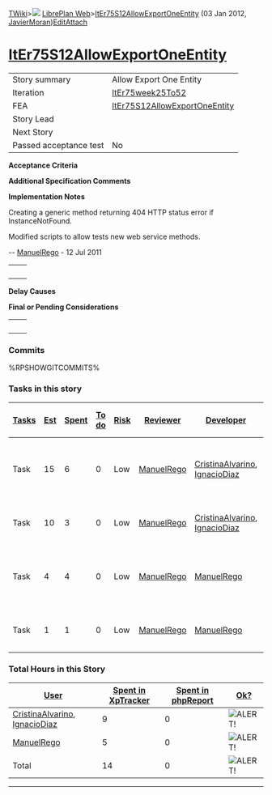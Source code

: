 [TWiki](/twiki/Main/WebHome)&gt;![](/twiki/TWiki/TWikiDocGraphics/web-bg-small.gif) [LibrePlan Web](/twiki/LibrePlan/WebHome)&gt;[ItEr75S12AllowExportOneEntity](http://wiki.libreplan-enterprise.com/twiki/LibrePlan/ItEr75S12AllowExportOneEntity "Topic revision: 6 (03 Jan 2012 - 13:16:57)") (03 Jan 2012, [JavierMoran](/twiki/Main/JavierMoran))[Edit](http://wiki.libreplan-enterprise.com/twiki/bin/edit/LibrePlan/ItEr75S12AllowExportOneEntity?t=1520337922 "Edit this topic text")[Attach](/twiki/bin/attach/LibrePlan/ItEr75S12AllowExportOneEntity "Attach an image or document to this topic")

 [ItEr75S12AllowExportOneEntity](/twiki/LibrePlan/ItEr75S12AllowExportOneEntity)
=========================================================================================================================================



|                        |                                                                                          |
|------------------------|------------------------------------------------------------------------------------------|
| Story summary          | Allow Export One Entity                                                                  |
| Iteration              | [ItEr75week25To52](/twiki/LibrePlan/ItEr75week25To52)                           |
| FEA                    | [ItEr75S12AllowExportOneEntity](/twiki/LibrePlan/ItEr75S12AllowExportOneEntity) |
| Story Lead             |                                                                                          |
| Next Story             |                                                                                          |
| Passed acceptance test | No                                                                                       |

**Acceptance Criteria**

**Additional Specification Comments**

**Implementation Notes**

Creating a generic method returning 404 HTTP status error if InstanceNotFound.

Modified scripts to allow tests new web service methods.

-- [ManuelRego](/twiki/Main/ManuelRego) - 12 Jul 2011

|     |     |
|-----|-----|
|     |     |

**Delay Causes**

**Final or Pending Considerations**

|     |     |
|-----|-----|
|     |     |

###  Commits

%RPSHOWGITCOMMITS%

###  Tasks in this story



| [Tasks](http://wiki.libreplan-enterprise.com/twiki/LibrePlan/ItEr75S12AllowExportOneEntity?sortcol=0;table=2;up=0#sorted_table "Sort by this column") | [Est](http://wiki.libreplan-enterprise.com/twiki/LibrePlan/ItEr75S12AllowExportOneEntity?sortcol=1;table=2;up=0#sorted_table "Sort by this column") | [Spent](http://wiki.libreplan-enterprise.com/twiki/LibrePlan/ItEr75S12AllowExportOneEntity?sortcol=2;table=2;up=0#sorted_table "Sort by this column") | [To do](http://wiki.libreplan-enterprise.com/twiki/LibrePlan/ItEr75S12AllowExportOneEntity?sortcol=3;table=2;up=0#sorted_table "Sort by this column") | [Risk](http://wiki.libreplan-enterprise.com/twiki/LibrePlan/ItEr75S12AllowExportOneEntity?sortcol=4;table=2;up=0#sorted_table "Sort by this column") | [Reviewer](http://wiki.libreplan-enterprise.com/twiki/LibrePlan/ItEr75S12AllowExportOneEntity?sortcol=5;table=2;up=0#sorted_table "Sort by this column") | [Developer](http://wiki.libreplan-enterprise.com/twiki/LibrePlan/ItEr75S12AllowExportOneEntity?sortcol=6;table=2;up=0#sorted_table "Sort by this column") | [Task Name](http://wiki.libreplan-enterprise.com/twiki/LibrePlan/ItEr75S12AllowExportOneEntity?sortcol=7;table=2;up=0#sorted_table "Sort by this column") | [Start Date](http://wiki.libreplan-enterprise.com/twiki/LibrePlan/ItEr75S12AllowExportOneEntity?sortcol=8;table=2;up=0#sorted_table "Sort by this column") | [Est End Date](http://wiki.libreplan-enterprise.com/twiki/LibrePlan/ItEr75S12AllowExportOneEntity?sortcol=9;table=2;up=0#sorted_table "Sort by this column") | [End Date](http://wiki.libreplan-enterprise.com/twiki/LibrePlan/ItEr75S12AllowExportOneEntity?sortcol=10;table=2;up=0#sorted_table "Sort by this column") |
|----------------------------------------------------------------------------------------------------------------------------------------------------------------|--------------------------------------------------------------------------------------------------------------------------------------------------------------|----------------------------------------------------------------------------------------------------------------------------------------------------------------|----------------------------------------------------------------------------------------------------------------------------------------------------------------|---------------------------------------------------------------------------------------------------------------------------------------------------------------|-------------------------------------------------------------------------------------------------------------------------------------------------------------------|--------------------------------------------------------------------------------------------------------------------------------------------------------------------|--------------------------------------------------------------------------------------------------------------------------------------------------------------------|---------------------------------------------------------------------------------------------------------------------------------------------------------------------|-----------------------------------------------------------------------------------------------------------------------------------------------------------------------|--------------------------------------------------------------------------------------------------------------------------------------------------------------------|
| Task                                                                                                                                                           | 15                                                                                                                                                           | 6                                                                                                                                                              | 0                                                                                                                                                              | Low                                                                                                                                                           | [ManuelRego](/twiki/Main/ManuelRego)                                                                                                                     | [CristinaAlvarino](/twiki/Main/CristinaAlvarino), [IgnacioDiaz](/twiki/Main/IgnacioDiaz)                                                         | [Add export operation for just one entity](/twiki/LibrePlan/AnA12S01AllowExportOneEntity#TasK1)                                                           | 08/07/2011                                                                                                                                                          |                                                                                                                                                                       | 11/07/2011                                                                                                                                                         |
| Task                                                                                                                                                           | 10                                                                                                                                                           | 3                                                                                                                                                              | 0                                                                                                                                                              | Low                                                                                                                                                           | [ManuelRego](/twiki/Main/ManuelRego)                                                                                                                     | [CristinaAlvarino](/twiki/Main/CristinaAlvarino), [IgnacioDiaz](/twiki/Main/IgnacioDiaz)                                                         | [Add support to export scripts](/twiki/LibrePlan/AnA12S01AllowExportOneEntity#TasK2)                                                                      | 12/07/2011                                                                                                                                                          |                                                                                                                                                                       | 12/07/2011                                                                                                                                                         |
| Task                                                                                                                                                           | 4                                                                                                                                                            | 4                                                                                                                                                              | 0                                                                                                                                                              | Low                                                                                                                                                           | [ManuelRego](/twiki/Main/ManuelRego)                                                                                                                     | [ManuelRego](/twiki/Main/ManuelRego)                                                                                                                      | [Add export operation for just one entity](/twiki/LibrePlan/AnA12S01AllowExportOneEntity#TasK1)                                                           |                                                                                                                                                                     |                                                                                                                                                                       |                                                                                                                                                                    |
| Task                                                                                                                                                           | 1                                                                                                                                                            | 1                                                                                                                                                              | 0                                                                                                                                                              | Low                                                                                                                                                           | [ManuelRego](/twiki/Main/ManuelRego)                                                                                                                     | [ManuelRego](/twiki/Main/ManuelRego)                                                                                                                      | [Add support to export scripts](/twiki/LibrePlan/AnA12S01AllowExportOneEntity#TasK2)                                                                      |                                                                                                                                                                     |                                                                                                                                                                       |                                                                                                                                                                    |

###  Total Hours in this Story

| [User](http://wiki.libreplan-enterprise.com/twiki/LibrePlan/ItEr75S12AllowExportOneEntity?sortcol=0;table=3;up=0#sorted_table "Sort by this column") | [Spent in XpTracker](http://wiki.libreplan-enterprise.com/twiki/LibrePlan/ItEr75S12AllowExportOneEntity?sortcol=1;table=3;up=0#sorted_table "Sort by this column") | [Spent in phpReport](http://wiki.libreplan-enterprise.com/twiki/LibrePlan/ItEr75S12AllowExportOneEntity?sortcol=2;table=3;up=0#sorted_table "Sort by this column") | [Ok?](http://wiki.libreplan-enterprise.com/twiki/LibrePlan/ItEr75S12AllowExportOneEntity?sortcol=3;table=3;up=0#sorted_table "Sort by this column") |
|---------------------------------------------------------------------------------------------------------------------------------------------------------------|-----------------------------------------------------------------------------------------------------------------------------------------------------------------------------|-----------------------------------------------------------------------------------------------------------------------------------------------------------------------------|--------------------------------------------------------------------------------------------------------------------------------------------------------------|
| [CristinaAlvarino](/twiki/Main/CristinaAlvarino), [IgnacioDiaz](/twiki/Main/IgnacioDiaz)                                                    | 9                                                                                                                                                                           | 0                                                                                                                                                                           | ![ALERT!](/twiki/TWiki/TWikiDocGraphics/warning.gif "ALERT!")                                                                                            |
| [ManuelRego](/twiki/Main/ManuelRego)                                                                                                                 | 5                                                                                                                                                                           | 0                                                                                                                                                                           | ![ALERT!](/twiki/TWiki/TWikiDocGraphics/warning.gif "ALERT!")                                                                                            |
| Total                                                                                                                                                         | 14                                                                                                                                                                          | 0                                                                                                                                                                           | ![ALERT!](/twiki/TWiki/TWikiDocGraphics/warning.gif "ALERT!")                                                                                            |

------------------------------------------------------------------------
